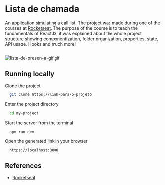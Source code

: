 
# Lista de chamada

An application simulating a call list. The project was made during one of the courses at [Rocketseat](https://www.rocketseat.com.br/).
The purpose of the course is to teach the fundamentals of ReactJS, it was explained about the whole project structure showing componentization, folder organization, properties, state, API usage, Hooks and much more!

## 

![lista-de-presen-a-gif.gif](https://media.giphy.com/media/8yH8GE93XWkOiMM4e3/giphy.gif)


## Running locally

Clone the project

```bash
  git clone https://link-para-o-projeto
```

Enter the project directory

```bash
  cd my-project
```

Start the server from the terminal

```bash
  npm run dev
```

Open the generated link in your browser

```bash
  https://localhost:3000
```
## References

 - [Rocketseat](https://www.rocketseat.com.br/)
 